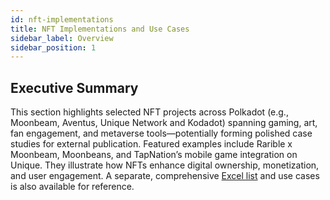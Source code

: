 ```yaml
---
id: nft-implementations
title: NFT Implementations and Use Cases
sidebar_label: Overview
sidebar_position: 1
---
```


## Executive Summary

This section highlights selected NFT projects across Polkadot (e.g., Moonbeam, Aventus, Unique Network and Kodadot) spanning gaming, art, fan engagement, and metaverse tools—potentially forming polished case studies for external publication. Featured examples include Rarible x Moonbeam, Moonbeans, and TapNation’s mobile game integration on Unique. They illustrate how NFTs enhance digital ownership, monetization, and user engagement. A separate, comprehensive [Excel list](https://docs.google.com/spreadsheets/d/1u5QZWw1z42JHUxJhGousYFEZl1WG0Tap/edit?usp=sharing&ouid=113802931817577801665&rtpof=true&sd=true) and use cases is also available for reference.
